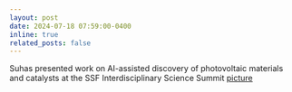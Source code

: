 ```yaml
---
layout: post
date: 2024-07-18 07:59:00-0400
inline: true
related_posts: false
---
```


Suhas presented work on AI-assisted discovery of photovoltaic materials and catalysts at the SSF Interdisciplinary Science Summit [picture](https://x.com/rhodes_trust/status/1819289290511102077)
